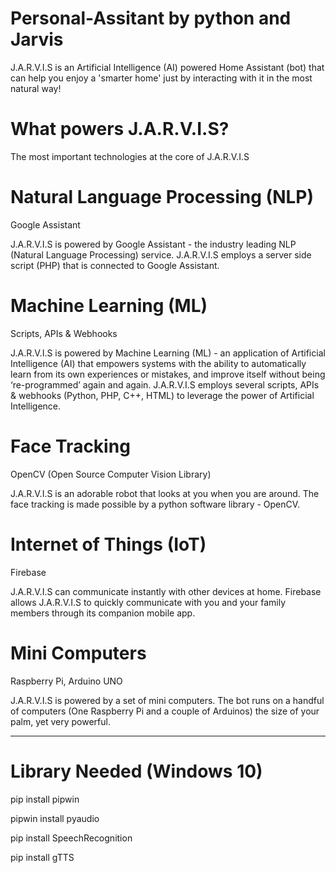 # Personal-Assitant by python and Jarvis

J.A.R.V.I.S is an Artificial Intelligence (AI) powered Home Assistant (bot) that can help you enjoy a 'smarter home' just by interacting with it in the most natural way!



# What powers J.A.R.V.I.S?

The most important technologies at the core of J.A.R.V.I.S


# Natural Language Processing (NLP)

Google Assistant

J.A.R.V.I.S is powered by Google Assistant - the industry leading NLP (Natural Language Processing) service. J.A.R.V.I.S employs a server side script (PHP) that is connected to Google Assistant.


# Machine Learning (ML)

Scripts, APIs & Webhooks

J.A.R.V.I.S is powered by Machine Learning (ML) - an application of Artificial Intelligence (AI) that empowers systems with the ability to automatically learn from its own experiences or mistakes, and improve itself without being ‘re-programmed’ again and again. J.A.R.V.I.S employs several scripts, APIs & webhooks (Python, PHP, C++, HTML) to leverage the power of Artificial Intelligence.


# Face Tracking

OpenCV (Open Source Computer Vision Library)

J.A.R.V.I.S is an adorable robot that looks at you when you are around. The face tracking is made possible by a python software library - OpenCV.


# Internet of Things (IoT)

Firebase

J.A.R.V.I.S can communicate instantly with other devices at home. Firebase allows J.A.R.V.I.S to quickly communicate with you and your family members through its companion mobile app.


# Mini Computers

Raspberry Pi, Arduino UNO

J.A.R.V.I.S is powered by a set of mini computers. The bot runs on a handful of computers (One Raspberry Pi and a couple of Arduinos) the size of your palm, yet very powerful.

------------------------------------------------------------------------------------------------------------------------------------------------

# Library Needed (Windows 10)
pip install pipwin

pipwin install pyaudio

pip install SpeechRecognition

pip install gTTS
